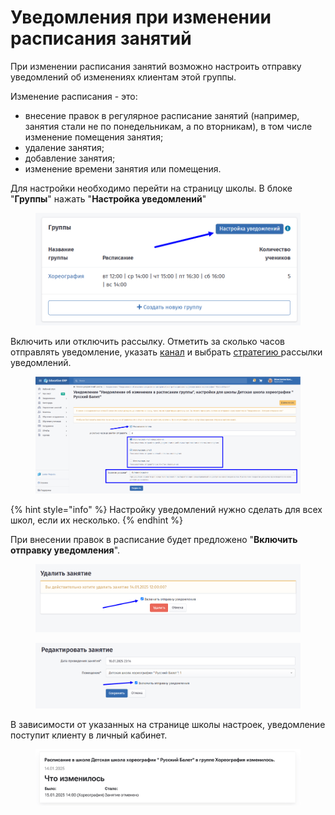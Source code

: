 # Уведомления при изменении расписания занятий

При изменении расписания занятий возможно настроить отправку уведомлений об изменениях клиентам этой группы.&#x20;

Изменение расписания - это:

* внесение правок в регулярное расписание занятий (например, занятия стали не по понедельникам, а по вторникам), в том числе изменение помещения занятия;
* удаление занятия;
* добавление занятия;
* изменение времени занятия или помещения.

Для настройки необходимо перейти на страницу школы. В блоке "**Группы**" нажать "**Настройка уведомлений**"

<figure><img src="../.gitbook/assets/image (9) (1).png" alt=""><figcaption></figcaption></figure>

Включить  или отключить рассылку. Отметить за сколько часов отправлять уведомление, указать [канал](kanaly-rassylok.md) и выбрать [стратегию ](strategiya-rassylki.md)рассылки уведомлений.&#x20;

<figure><img src="../.gitbook/assets/image (1) (1) (1) (1) (1).png" alt=""><figcaption></figcaption></figure>



{% hint style="info" %}
Настройку уведомлений нужно сделать для всех школ, если их несколько.
{% endhint %}

При внесении правок в расписание будет предложено "**Включить отправку уведомления**".

<figure><img src="../.gitbook/assets/image (2) (1) (1) (1) (1).png" alt=""><figcaption></figcaption></figure>

<figure><img src="../.gitbook/assets/image (3) (1) (1) (1).png" alt=""><figcaption></figcaption></figure>

В зависимости от указанных на странице школы настроек, уведомление поступит клиенту в личный кабинет.

<figure><img src="../.gitbook/assets/image (4) (1) (1) (1).png" alt=""><figcaption></figcaption></figure>
